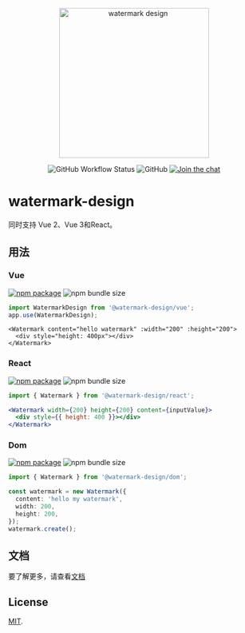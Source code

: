 <p align="center">
  <a href="https://watermark-design.github.io/watermark/" target="_blank" rel="noopener noreferrer">
    <img width="300" src="https://watermark-design.github.io/watermark/logo-text.png" alt="watermark design">
  </a>
</p>
<p align="center">
  <img alt="GitHub Workflow Status" src="https://img.shields.io/github/actions/workflow/status/watermark-design/watermark/deploy.yml?branch=main">
  <img alt="GitHub" src="https://img.shields.io/github/license/watermark-design/watermark">
  <a href="https://discord.gg/89xaVqpV"><img src="https://img.shields.io/discord/1143015541175496777" alt="Join the chat"></a>
</p>

# watermark-design

同时支持 Vue 2、Vue 3和React。

## 用法

### Vue

<a href="https://npmjs.com/package/@watermark-design/vue"><img src="https://badgen.net/npm/v/@watermark-design/vue" alt="npm package"></a> <img alt="npm bundle size" src="https://img.shields.io/bundlephobia/minzip/@watermark-design/vue">

```ts
import WatermarkDesign from '@watermark-design/vue';
app.use(WatermarkDesign);
```

```vue
<Watermark content="hello watermark" :width="200" :height="200">
  <div style="height: 400px"></div>
</Watermark>
```

### React

<a href="https://npmjs.com/package/@watermark-design/react"><img src="https://badgen.net/npm/v/@watermark-design/react" alt="npm package"></a> <img alt="npm bundle size" src="https://img.shields.io/bundlephobia/minzip/@watermark-design/react">

```ts
import { Watermark } from '@watermark-design/react';
```

```jsx
<Watermark width={200} height={200} content={inputValue}>
  <div style={{ height: 400 }}></div>
</Watermark>
```

### Dom

<a href="https://npmjs.com/package/@watermark-design/dom"><img src="https://badgen.net/npm/v/@watermark-design/dom" alt="npm package"></a> <img alt="npm bundle size" src="https://img.shields.io/bundlephobia/minzip/@watermark-design/dom">

```ts
import { Watermark } from '@watermark-design/dom';

const watermark = new Watermark({
  content: 'hello my watermark',
  width: 200,
  height: 200,
});
watermark.create();
```

## 文档

要了解更多，请查看[文档](https://watermark-design.github.io/watermark/)

## License

[MIT](LICENSE).

